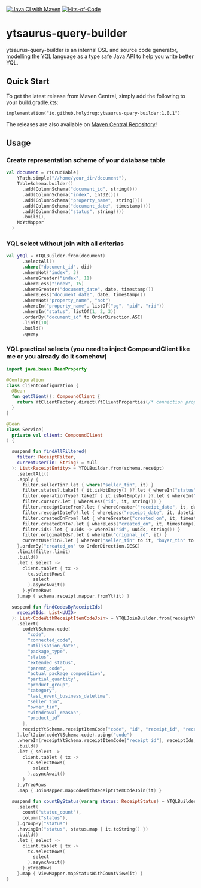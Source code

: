 [![Java CI with Maven](https://github.com/holydrug/yandex-backup-util/actions/workflows/maven-build.yml/badge.svg)](https://github.com/holydrug/ytsaurus-query-builder/actions/workflows/ci.yml)
[![Hits-of-Code](https://hitsofcode.com/github/holydrug/ytsaurus-query-builder)](https://hitsofcode.com/github/holydrug/ytsaurus-query-builder/view)

ytsaurus-query-builder
====

ytsaurus-query-builder is an internal DSL and source code generator, modelling the YQL language as a type safe Java API to help you write better YQL. 

## Quick Start
To get the latest release from Maven Central, simply add the following to your build.gradle.kts:

```
implementation("io.github.holydrug:ytsaurus-query-builder:1.0.1")
```

The releases are also available on [Maven Central Repository](https://central.sonatype.com/artifact/io.github.holydrug/ytsaurus-query-builder)!

## Usage

### Create representation scheme of your database table

```kotlin
val document = YtCrudTable(
    YPath.simple("//home/your_dir/document"),
    TableSchema.builder()
      .add(ColumnSchema("document_id", string()))
      .add(ColumnSchema("index", int32()))
      .add(ColumnSchema("property_name", string()))
      .add(ColumnSchema("document_date", timestamp()))
      .add(ColumnSchema("status", string()))
      .build(),
    NoYtMapper
  )
```

### YQL select without join with all criterias

```kotlin
val ytQl = YTQLBuilder.from(document)
      .selectAll()
      .where("document_id", did)
      .whereNot("index", 3)
      .whereGreater("index", 11)
      .whereLess("index", 15)
      .whereGreater("document_date", date, timestamp())
      .whereLess("document_date", date, timestamp())
      .whereNot("property_name", "not")
      .whereIn("property_name", listOf("pg", "pid", "rid"))
      .whereIn("status", listOf(1, 2, 3))
      .orderBy("document_id" to OrderDirection.ASC)
      .limit(10)
      .build()
      .query
```

### YQL practical selects (you need to inject CompoundClient like me or you already do it somehow)

```kotlin
import java.beans.BeanProperty

@Configuration
class ClientConfiguration {
  @Bean
  fun getClient(): CompoundClient {
    return YtClientFactory.direct(YtClientProperties(/* connection properties to ytsaurus */))
  }
}

@Bean
class Service(
  private val client: CompoundClient
) {

  suspend fun findAllFiltered(
    filter: ReceiptFilter,
    currentUserTin: String? = null
  ): List<ReceiptEntity> = YTQLBuilder.from(schema.receipt)
    .selectAll()
    .apply {
      filter.sellerTin?.let { where("seller_tin", it) }
      filter.status?.takeIf { it.isNotEmpty() }?.let { whereIn("status", it, string()) }
      filter.operationType?.takeIf { it.isNotEmpty() }?.let { whereIn("operation_type", it, string()) }
      filter.cursor?.let { whereLess("id", it, string()) }
      filter.receiptDateFrom?.let { whereGreater("receipt_date", it, datetime()) }
      filter.receiptDateTo?.let { whereLess("receipt_date", it, datetime()) }
      filter.createdOnFrom?.let { whereGreater("created_on", it, timestamp()) }
      filter.createdOnTo?.let { whereLess("created_on", it, timestamp()) }
      filter.ids?.let { uuids -> whereIn("id", uuids, string()) }
      filter.originalIds?.let { whereIn("original_id", it) }
      currentUserTin?.let { whereOr("seller_tin" to it, "buyer_tin" to it) }
    }.orderBy("created_on" to OrderDirection.DESC)
    .limit(filter.limit)
    .build()
    .let { select ->
      client.tablet { tx ->
        tx.selectRows(
          select
        ).asyncAwait()
      }.yTreeRows
    }.map { schema.receipt.mapper.fromYt(it) }

  suspend fun findCodesByReceiptIds(
    receiptIds: List<UUID>
  ): List<CodeWithReceiptItemCodeJoin> = YTQLJoinBuilder.from(receiptYtSchema.receiptItemCode)
    .select(
      codeYtSchema.code[
        "code",
        "connected_code",
        "utilisation_date",
        "package_type",
        "status",
        "extended_status",
        "parent_code",
        "actual_package_composition",
        "partial_quantity",
        "product_group",
        "category",
        "last_event_business_datetime",
        "seller_tin",
        "owner_tin",
        "withdrawal_reason",
        "product_id"
      ],
      receiptYtSchema.receiptItemCode["code", "id", "receipt_id", "receipt_item_id"]
    ).leftJoin(codeYtSchema.code).using("code")
    .whereIn(receiptYtSchema.receiptItemCode["receipt_id"], receiptIds, string())
    .build()
    .let { select ->
      client.tablet { tx ->
        tx.selectRows(
          select
        ).asyncAwait()
      }
    }.yTreeRows
    .map { JoinMapper.mapCodeWithReceiptItemCodeJoin(it) }

  suspend fun countByStatus(vararg status: ReceiptStatus) = YTQLBuilder.from(schema.receipt)
    .select(
      count("status_count"),
      column("status"),
    ).groupBy("status")
    .havingIn("status", status.map { it.toString() })
    .build()
    .let { select ->
      client.tablet { tx ->
        tx.selectRows(
          select
        ).asyncAwait()
      }.yTreeRows
    }.map { ViewMapper.mapStatusWithCountView(it) }
}

```
